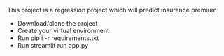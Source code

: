 This project is a regression project which will predict insurance premium

- Download/clone the project
- Create your virtual environment
- Run pip i -r requirements.txt
- Run streamlit run app.py
